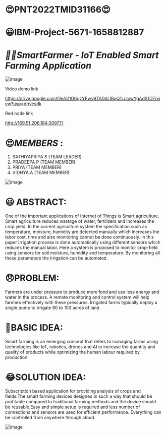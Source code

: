 # 😍PNT2022TMID31166😍 #
# 😀IBM-Project-5671-1658812887
# *👷🏻SmartFarmer - IoT Enabled Smart Farming Application*
![image](https://user-images.githubusercontent.com/112775952/200132204-b0016be7-dca9-4b4e-a4f4-27ad034d8713.png)



Video demo link

https://drive.google.com/file/d/1G6gzYEwv9TADdLIBqQ1LolowYgAdS1CF/view?usp=drivesdk



Red node link

http://169.51.206.184:30977/



# 😍*MEMBERS* :
1. SATHIYAPRIYA S (TEAM LEADER) 
2. PRADEEPA P     (TEAM MEMBER)
3. PRIYA          (TEAM MEMBER)
4. VIDHYA A       (TEAM MEMBER)

![image](https://user-images.githubusercontent.com/112775952/200132297-87287b3f-94d2-4cbb-a1ec-33beb4c239c1.png)

# 😃 ABSTRACT:

One of the important applications of Internet of Things is Smart agriculture. Smart agriculture reduces wastage of water, fertilizers and increases the crop yield. In the current agriculture system the specification such as temperature, moisture, humidity are detected manually which increases the labor cost, time and also monitoring cannot be done continuously. In this paper irrigation process is done automatically using different sensors which reduces the manual labor. Here a system is proposed to monitor crop-field using sensors for soil moisture, humidity and temperature. By monitoring all these parameters the irrigation can be automated.

# 😞PROBLEM:


Farmers are under pressure to produce more food and use less energy and water in the process. A remote monitoring and control system will help farmers effectively with these pressures. Irrigated farms typically deploy a single pump to irrigate 80 to 100 acres of land.


# 🤔BASIC IDEA:

Smart farming is an emerging concept that refers to managing farms using technologies like IoT, robotics, drones and AI to increase the quantity and quality of products while optimizing the human labour required by production.

# 😂SOLUTION IDEA:

Subscription based application for providing analysis of crops and fields.The smart farming devices designed in such a way that should be profitable compared to traditional farming methods and the device should be reusable.Easy and simple setup is required and less number of connections and sensors are used for efficient performance. Everything can be controlled from anywhere through cloud.

![image](https://user-images.githubusercontent.com/112775952/200132361-c4ec20a7-9a88-41e9-9dd1-5f06b48418e6.png)
